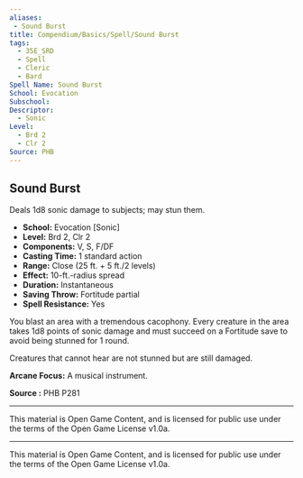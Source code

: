 ```yaml
---
aliases:
 - Sound Burst
title: Compendium/Basics/Spell/Sound Burst
tags:
  - 35E_SRD
  - Spell
  - Cleric
  - Bard
Spell Name: Sound Burst
School: Evocation
Subschool:
Descriptor:
  - Sonic
Level:
  - Brd 2
  - Clr 2
Source: PHB
---
```


## Sound Burst

Deals 1d8 sonic damage to subjects; may stun them.

- **School:** Evocation [Sonic]  
- **Level:** Brd 2, Clr 2  
- **Components:** V, S, F/DF  
- **Casting Time:** 1 standard action  
- **Range:** Close (25 ft. + 5 ft./2 levels)  
- **Effect:** 10-ft.-radius spread  
- **Duration:** Instantaneous  
- **Saving Throw:** Fortitude partial  
- **Spell Resistance:** Yes  

You blast an area with a tremendous cacophony. Every creature in the area takes 1d8 points of sonic damage and must succeed on a Fortitude save to avoid being stunned for 1 round.

Creatures that cannot hear are not stunned but are still damaged.

**Arcane Focus:** A musical instrument.

**Source :** PHB P281

---


This material is Open Game Content, and is licensed for public use under  
the terms of the Open Game License v1.0a.

---

This material is Open Game Content, and is licensed for public use under the terms of the Open Game License v1.0a.
